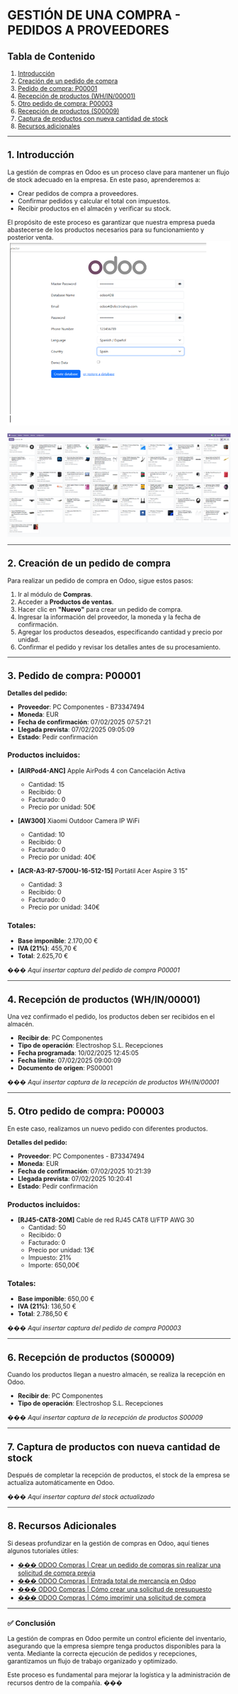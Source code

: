 #  GESTIÓN DE UNA COMPRA - PEDIDOS A PROVEEDORES  

## Tabla de Contenido  

1. [Introducción](#1-introducción)  
2. [Creación de un pedido de compra](#2-creación-de-un-pedido-de-compra)  
3. [Pedido de compra: P00001](#3-pedido-de-compra-p00001)  
4. [Recepción de productos (WH/IN/00001)](#4-recepción-de-productos-whin00001)  
5. [Otro pedido de compra: P00003](#5-otro-pedido-de-compra-p00003)  
6. [Recepción de productos (S00009)](#6-recepción-de-productos-s00009)  
7. [Captura de productos con nueva cantidad de stock](#7-captura-de-productos-con-nueva-cantidad-de-stock)  
8. [Recursos adicionales](#8-recursos-adicionales)  

---

## 1. Introducción  

La gestión de compras en Odoo es un proceso clave para mantener un flujo de stock adecuado en la empresa. En este paso, aprenderemos a:  

- Crear pedidos de compra a proveedores.  
- Confirmar pedidos y calcular el total con impuestos.  
- Recibir productos en el almacén y verificar su stock.  

El propósito de este proceso es garantizar que nuestra empresa pueda abastecerse de los productos necesarios para su funcionamiento y posterior venta.  
![login-odoo](/site/img/login-odoo.PNG)

![compra1](/site/img/compra1.png)



---

## 2. Creación de un pedido de compra  

Para realizar un pedido de compra en Odoo, sigue estos pasos:  

1. Ir al módulo de **Compras**.  
2. Acceder a **Productos de ventas**.  
3. Hacer clic en **"Nuevo"** para crear un pedido de compra.  
4. Ingresar la información del proveedor, la moneda y la fecha de confirmación.  
5. Agregar los productos deseados, especificando cantidad y precio por unidad.  
6. Confirmar el pedido y revisar los detalles antes de su procesamiento.  

---

## 3. Pedido de compra: P00001  

**Detalles del pedido:**  

- **Proveedor**: PC Componentes - B73347494  
- **Moneda**: EUR  
- **Fecha de confirmación**: 07/02/2025 07:57:21  
- **Llegada prevista**: 07/02/2025 09:05:09  
- **Estado**: Pedir confirmación  

### Productos incluidos:  

- **[AIRPod4-ANC]** Apple AirPods 4 con Cancelación Activa  
  - Cantidad: 15  
  - Recibido: 0  
  - Facturado: 0  
  - Precio por unidad: 50€  

- **[AW300]** Xiaomi Outdoor Camera IP WiFi  
  - Cantidad: 10  
  - Recibido: 0  
  - Facturado: 0  
  - Precio por unidad: 40€  

- **[ACR-A3-R7-5700U-16-512-15]** Portátil Acer Aspire 3 15"  
  - Cantidad: 3  
  - Recibido: 0  
  - Facturado: 0  
  - Precio por unidad: 340€  

### Totales:  

- **Base imponible**: 2.170,00 €  
- **IVA (21%)**: 455,70 €  
- **Total**: 2.625,70 €  

��� *Aquí insertar captura del pedido de compra P00001*  

---

## 4. Recepción de productos (WH/IN/00001)  

Una vez confirmado el pedido, los productos deben ser recibidos en el almacén.  

- **Recibir de**: PC Componentes  
- **Tipo de operación**: Electroshop S.L. Recepciones  
- **Fecha programada**: 10/02/2025 12:45:05  
- **Fecha límite**: 07/02/2025 09:00:09  
- **Documento de origen**: PS00001  

��� *Aquí insertar captura de la recepción de productos WH/IN/00001*  

---

## 5. Otro pedido de compra: P00003  

En este caso, realizamos un nuevo pedido con diferentes productos.  

**Detalles del pedido:**  

- **Proveedor**: PC Componentes - B73347494  
- **Moneda**: EUR  
- **Fecha de confirmación**: 07/02/2025 10:21:39  
- **Llegada prevista**: 07/02/2025 10:20:41  
- **Estado**: Pedir confirmación  

### Productos incluidos:  

- **[RJ45-CAT8-20M]** Cable de red RJ45 CAT8 U/FTP AWG 30  
  - Cantidad: 50  
  - Recibido: 0  
  - Facturado: 0  
  - Precio por unidad: 13€  
  - Impuesto: 21%  
  - Importe: 650,00€  

### Totales:  

- **Base imponible**: 650,00 €  
- **IVA (21%)**: 136,50 €  
- **Total**: 2.786,50 €  

��� *Aquí insertar captura del pedido de compra P00003*  

---

## 6. Recepción de productos (S00009)  

Cuando los productos llegan a nuestro almacén, se realiza la recepción en Odoo.  

- **Recibir de**: PC Componentes  
- **Tipo de operación**: Electroshop S.L. Recepciones  

��� *Aquí insertar captura de la recepción de productos S00009*  

---

## 7. Captura de productos con nueva cantidad de stock  

Después de completar la recepción de productos, el stock de la empresa se actualiza automáticamente en Odoo.  

��� *Aquí insertar captura del stock actualizado*  

---

## 8. Recursos Adicionales  

Si deseas profundizar en la gestión de compras en Odoo, aquí tienes algunos tutoriales útiles:  

- [��� ODOO Compras | Crear un pedido de compras sin realizar una solicitud de compra previa](https://www.youtube.com/watch?v=GepL1n_iAm8)  
- [��� ODOO Compras | Entrada total de mercancía en Odoo](https://www.youtube.com/watch?v=B9H3Ere0Scg)  
- [��� ODOO Compras | Cómo crear una solicitud de presupuesto](https://www.youtube.com/watch?v=JaqXeini4gY)  
- [��� ODOO Compras | Cómo imprimir una solicitud de compra](https://www.youtube.com/watch?v=yZr_knHGLKQ)  

---

### ✅ Conclusión  

La gestión de compras en Odoo permite un control eficiente del inventario, asegurando que la empresa siempre tenga productos disponibles para la venta. Mediante la correcta ejecución de pedidos y recepciones, garantizamos un flujo de trabajo organizado y optimizado.  

Este proceso es fundamental para mejorar la logística y la administración de recursos dentro de la compañía. ���  
